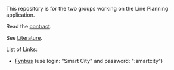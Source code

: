 This repository is for the two groups working on the Line Planning
application.


Read the [contract](https://github.com/belzebuu/BusLines/blob/master/Contract.md).

See [Literature](https://github.com/belzebuu/BusLines/blob/master/Literature).


List of Links:

- [Fynbus](http://rejseplanen-smartrbl.hafas.de/itcs.war/app/pages/livemap/livemap.xhtml)
  (use login: "Smart City" and password: ":smartcity")


